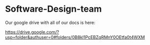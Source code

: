 Software-Design-team
====================

Our google drive with all of our docs is here:

https://drive.google.com/?usp=folder&authuser=0#folders/0B8kl1PcEBZqRMnY0OEtfa0t4WXM
